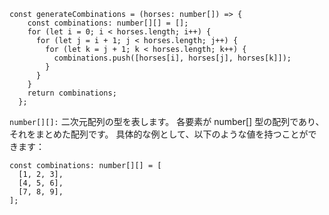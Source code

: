 ```  
const generateCombinations = (horses: number[]) => {
    const combinations: number[][] = [];
    for (let i = 0; i < horses.length; i++) {
      for (let j = i + 1; j < horses.length; j++) {
        for (let k = j + 1; k < horses.length; k++) {
          combinations.push([horses[i], horses[j], horses[k]]);
        }
      }
    }
    return combinations;
  };
```


`number[][]:`
二次元配列の型を表します。
各要素が number[] 型の配列であり、それをまとめた配列です。
具体的な例として、以下のような値を持つことができます：
```
const combinations: number[][] = [
  [1, 2, 3],
  [4, 5, 6],
  [7, 8, 9],
];
```
